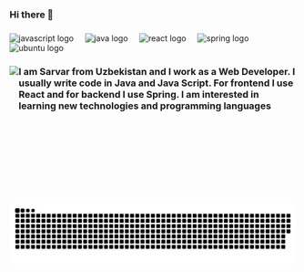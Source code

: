 <h3 align="left">Hi there 👋</h3>

###

<div align="left">
  <img src="https://skillicons.dev/icons?i=js" height="40" alt="javascript logo"  />
  <img width="12" />
  <img src="https://skillicons.dev/icons?i=java" height="40" alt="java logo"  />
  <img width="12" />
  <img src="https://skillicons.dev/icons?i=react" height="40" alt="react logo"  />
  <img width="12" />
  <img src="https://skillicons.dev/icons?i=spring" height="40" alt="spring logo"  />
  <img width="12" />
  <img src="https://cdn.jsdelivr.net/gh/devicons/devicon/icons/ubuntu/ubuntu-plain.svg" height="40" alt="ubuntu logo"  />
</div>

###

<img align="left" height="200" src="http://i.imgur.com/50NA7vr.gif"  />

###

<h3 align="left">I am Sarvar from Uzbekistan and I work as a Web Developer. I usually write code in Java and Java Script. For frontend I use React and for backend I use Spring. I am interested in learning new technologies and programming languages</h3>

###

<br clear="both">


###

<br clear="both">

<img src="https://raw.githubusercontent.com/ibytee/ibytee/output/snake.svg" alt="Snake animation" />

###
